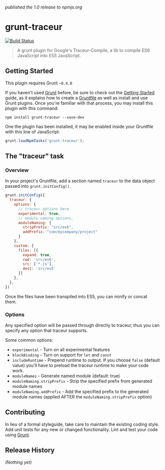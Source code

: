 _published the 1.0 release to npmjs.org_
# grunt-traceur

[![Build Status](https://travis-ci.org/aaronfrost/grunt-traceur.svg?branch=master)](https://travis-ci.org/aaronfrost/grunt-traceur)

> A grunt plugin for Google's Traceur-Compile, a lib to compile ES6 JavaScript into ES5 JavaScript.

## Getting Started
This plugin requires Grunt `~0.4.0`

If you haven't used [Grunt](http://gruntjs.com/) before, be sure to check out the [Getting Started](http://gruntjs.com/getting-started) guide, as it explains how to create a [Gruntfile](http://gruntjs.com/sample-gruntfile) as well as install and use Grunt plugins. Once you're familiar with that process, you may install this plugin with this command:

```shell
npm install grunt-traceur --save-dev
```

One the plugin has been installed, it may be enabled inside your Gruntfile with this line of JavaScript:

```js
grunt.loadNpmTasks('grunt-traceur');
```

## The "traceur" task

### Overview
In your project's Gruntfile, add a section named `traceur` to the data object passed into `grunt.initConfig()`.

```js
grunt.initConfig({
  traceur: {
    options: {
      // traceur options here
      experimental: true,
      // module naming options,
      moduleNaming: {
        stripPrefix: "src/es6",
        addPrefix: "com/mycompany/project"
      }
    },
    custom: {
      files: [{
        expand: true,
        cwd: 'src/es6',
        src: ['*.js'],
        dest: 'src/es5'
      }]
    },
  },
})
```
Once the files have been transpiled into ES5, you can minify or concat them.

### Options

Any specified option will be passed through directly to traceur, thus you can specify any option that traceur supports.

Some common options:

* `experimental` - Turn on all experimental features
* `blockBinding` - Turn on support for `let` and `const`
* `includeRuntime` - Prepend runtime to output. If you choose `false` (default value) you'll have to preload the traceur runtime to make your code work.
* `moduleNames` - Generate named module (default: true)
* `moduleNaming.stripPrefix` - Strip the specified prefix from generated module names
* `moduleNaming.addPrefix` - Add the specified prefix to the generated module names (applied AFTER the `moduleNaming.stripPrefix` option)

## Contributing
In lieu of a formal styleguide, take care to maintain the existing coding style. Add unit tests for any new or changed functionality. Lint and test your code using [Grunt](http://gruntjs.com/).

## Release History
_(Nothing yet)_
